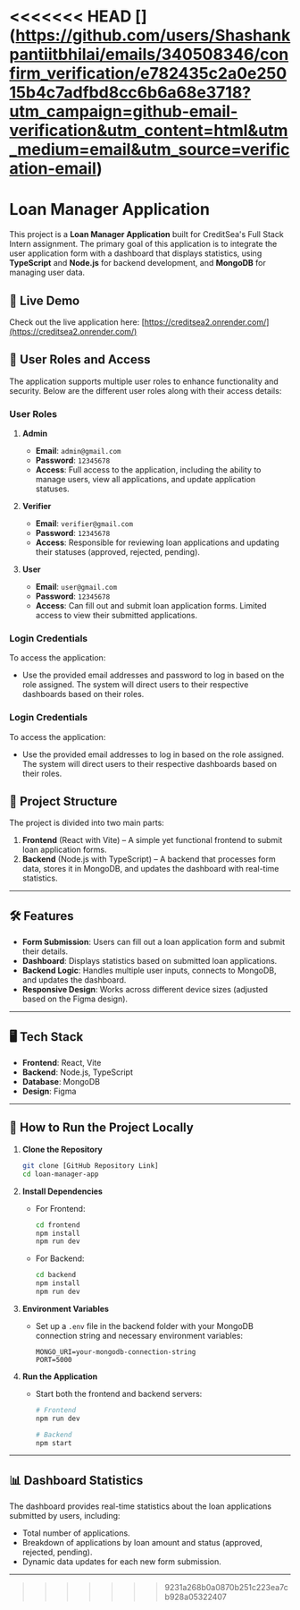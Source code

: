 <<<<<<< HEAD
[[](https://github.com/users/Shashankpantiitbhilai/emails/340508346/confirm_verification/e782435c2a0e25015b4c7adfbd8cc6b6a68e3718?utm_campaign=github-email-verification&utm_content=html&utm_medium=email&utm_source=verification-email)](https://github.com/users/Shashankpantiitbhilai/emails/340508346/confirm_verification/e782435c2a0e25015b4c7adfbd8cc6b6a68e3718?utm_campaign=github-email-verification&utm_content=html&utm_medium=email&utm_source=verification-email)
=======
# Loan Manager Application

This project is a **Loan Manager Application** built for CreditSea's Full Stack Intern assignment. The primary goal of this application is to integrate the user application form with a dashboard that displays statistics, using **TypeScript** and **Node.js** for backend development, and **MongoDB** for managing user data.

## 🚀 Live Demo

Check out the live application here: [https://creditsea2.onrender.com/](https://creditsea2.onrender.com/)


## 👤 User Roles and Access

The application supports multiple user roles to enhance functionality and security. Below are the different user roles along with their access details:

### **User Roles**

1. **Admin**
   - **Email**: `admin@gmail.com`
   - **Password**: `12345678`
   - **Access**: Full access to the application, including the ability to manage users, view all applications, and update application statuses.



2. **Verifier**
   - **Email**: `verifier@gmail.com`
   - **Password**: `12345678`
   - **Access**: Responsible for reviewing loan applications and updating their statuses (approved, rejected, pending).
3. **User**
   - **Email**: `user@gmail.com`
   - **Password**: `12345678`
   - **Access**: Can fill out and submit loan application forms. Limited access to view their submitted applications.
### **Login Credentials**

To access the application:
- Use the provided email addresses and password to log in based on the role assigned. The system will direct users to their respective dashboards based on their roles.

### **Login Credentials**

To access the application:
- Use the provided email addresses to log in based on the role assigned. The system will direct users to their respective dashboards based on their roles.


## 📂 Project Structure

The project is divided into two main parts:
1. **Frontend** (React with Vite) – A simple yet functional frontend to submit loan application forms.
2. **Backend** (Node.js with TypeScript) – A backend that processes form data, stores it in MongoDB, and updates the dashboard with real-time statistics.

---

## 🛠️ Features

- **Form Submission**: Users can fill out a loan application form and submit their details.
- **Dashboard**: Displays statistics based on submitted loan applications.
- **Backend Logic**: Handles multiple user inputs, connects to MongoDB, and updates the dashboard.
- **Responsive Design**: Works across different device sizes (adjusted based on the Figma design).
  
---

## 🖥️ Tech Stack

- **Frontend**: React, Vite
- **Backend**: Node.js, TypeScript
- **Database**: MongoDB
- **Design**: Figma

---

## 📁 How to Run the Project Locally

1. **Clone the Repository**
   ```bash
   git clone [GitHub Repository Link]
   cd loan-manager-app
2. **Install Dependencies**
   - For Frontend:
     ```bash
     cd frontend
     npm install
     npm run dev
     ```
   - For Backend:
     ```bash
     cd backend
     npm install
     npm run dev
     ```

3. **Environment Variables**
   - Set up a `.env` file in the backend folder with your MongoDB connection string and necessary environment variables:
     ```env
     MONGO_URI=your-mongodb-connection-string
     PORT=5000
     ```

4. **Run the Application**
   - Start both the frontend and backend servers:
     ```bash
     # Frontend
     npm run dev

     # Backend
     npm start
     ```

---

## 📊 Dashboard Statistics

The dashboard provides real-time statistics about the loan applications submitted by users, including:
- Total number of applications.
- Breakdown of applications by loan amount and status (approved, rejected, pending).
- Dynamic data updates for each new form submission.



---




>>>>>>> 9231a268b0a0870b251c223ea7cb928a05322407
